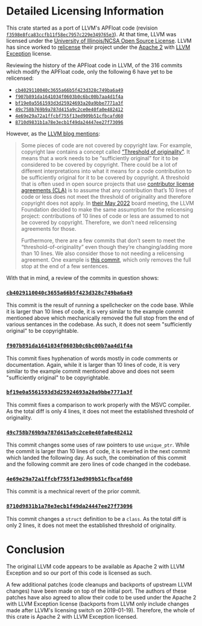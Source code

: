 # Detailed Licensing Information

This crate started as a port of LLVM's APFloat code (revision [`f3598e8fca83ccfb11f58ec7957c229e349765e3`](https://github.com/llvm/llvm-project/commit/f3598e8fca83ccfb11f58ec7957c229e349765e3)).
At that time, LLVM was licensed under the [University of Illinois/NCSA Open Source License](https://spdx.org/licenses/NCSA.html).
LLVM has since worked to [relicense](https://foundation.llvm.org/docs/relicensing/) their project under the [Apache 2](https://spdx.org/licenses/Apache-2.0.html) with [LLVM Exception](https://spdx.org/licenses/LLVM-exception.html) license.

Reviewing the history of the APFloat code in LLVM, of the 316 commits which modify the APFloat code, only the following 6 have yet to be relicensed:

- [`cb4029110040c3655a66b5f423d328c749ba6a49`](https://github.com/llvm/llvm-project/commit/cb4029110040c3655a66b5f423d328c749ba6a49)
- [`f907b891da1641034f0603b0c6bc00b7aa4d1f4a`](https://github.com/llvm/llvm-project/commit/f907b891da1641034f0603b0c6bc00b7aa4d1f4a)
- [`bf19e0a5561593d3d25924693a20a9bbe7771a3f`](https://github.com/llvm/llvm-project/commit/bf19e0a5561593d3d25924693a20a9bbe7771a3f)
- [`49c758b769b9a787d415a9c2ce0e40fa0e482412`](https://github.com/llvm/llvm-project/commit/49c758b769b9a787d415a9c2ce0e40fa0e482412)
- [`4e69e29a72a1ffcbf755f13ed909b51cfbcafd60`](https://github.com/llvm/llvm-project/commit/4e69e29a72a1ffcbf755f13ed909b51cfbcafd60)
- [`8710d9831b1a78e3ecb1f49da24447ee27f73096`](https://github.com/llvm/llvm-project/commit/8710d9831b1a78e3ecb1f49da24447ee27f73096)

However, as the [LLVM blog mentions](https://blog.llvm.org/posts/2022-08-14-relicensing-update/):

> Some pieces of code are not covered by copyright law.
> For example, copyright law contains a concept called [“Threshold of originality”](https://en.wikipedia.org/wiki/Threshold_of_originality).
> It means that a work needs to be “sufficiently original” for it to be considered to be covered by copyright.
> There could be a lot of different interpretations into what it means for a code contribution to be sufficiently original for it to be covered by copyright.
> A threshold that is often used in open source projects that use [contributor license agreements (CLA)](https://en.wikipedia.org/wiki/Contributor_License_Agreement) is to assume that any contribution that’s 10 lines of code or less does not meet the threshold of originality and therefore copyright does not apply.
> In [their May 2022](https://discourse.llvm.org/t/board-meeting-minutes-may-2022/63628) board meeting, the LLVM Foundation decided to make the same assumption for the relicensing project: contributions of 10 lines of code or less are assumed to not be covered by copyright.
> Therefore, we don’t need relicensing agreements for those.
>
> Furthermore, there are a few commits that don’t seem to meet the “threshold-of-originality” even though they’re changing/adding more than 10 lines.
> We also consider those to not needing a relicensing agreement.
> One example is [this commit](https://github.com/llvm/llvm-project/commit/cd13ef01a21e), which only removes the full stop at the end of a few sentences.

With that in mind, a review of the commits in question shows:

### [`cb4029110040c3655a66b5f423d328c749ba6a49`](https://github.com/llvm/llvm-project/commit/cb4029110040c3655a66b5f423d328c749ba6a49)

This commit is the result of running a spellchecker on the code base.
While it is larger than 10 lines of code, it is very similar to the example commit mentioned above which mechanically removed the full stop from the end of various sentances in the codebase.
As such, it does not seem "sufficiently original" to be copyrightable.

### [`f907b891da1641034f0603b0c6bc00b7aa4d1f4a`](https://github.com/llvm/llvm-project/commit/f907b891da1641034f0603b0c6bc00b7aa4d1f4a)

This commit fixes hyphenation of words mostly in code comments or documentation.
Again, while it is larger than 10 lines of code, it is very similar to the example commit mentioned above and does not seem "sufficiently original" to be copyrightable.

### [`bf19e0a5561593d3d25924693a20a9bbe7771a3f`](https://github.com/llvm/llvm-project/commit/bf19e0a5561593d3d25924693a20a9bbe7771a3f)

This commit fixes a comparison to work properly with the MSVC compiler.
As the total diff is only 4 lines, it does not meet the established threshold of originality.

### [`49c758b769b9a787d415a9c2ce0e40fa0e482412`](https://github.com/llvm/llvm-project/commit/49c758b769b9a787d415a9c2ce0e40fa0e482412)

This commit changes some uses of raw pointers to use `unique_ptr`.
While the commit is larger than 10 lines of code, it is reverted in the next commit which landed the following day.
As such, the combination of this commit and the following commit are zero lines of code changed in the codebase.

### [`4e69e29a72a1ffcbf755f13ed909b51cfbcafd60`](https://github.com/llvm/llvm-project/commit/4e69e29a72a1ffcbf755f13ed909b51cfbcafd60)

This commit is a mechnical revert of the prior commit.

### [`8710d9831b1a78e3ecb1f49da24447ee27f73096`](https://github.com/llvm/llvm-project/commit/8710d9831b1a78e3ecb1f49da24447ee27f73096)

This commit changes a `struct` definition to be a `class`.
As the total diff is only 2 lines, it does not meet the established threshold of originality.

# Conclusion

The original LLVM code appears to be available as Apache 2 with LLVM Exception and so our port of this code is licensed as such.

A few additional patches (code cleanups and backports of upstream LLVM changes) have been made on top of the initial port.
The authors of these patches have also agreed to allow their code to be used under the Apache 2 with LLVM Exception license (backports from LLVM only include changes made after LLVM's licensing switch on 2019-01-19).
Therefore, the whole of this crate is Apache 2 with LLVM Exception licensed.
